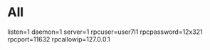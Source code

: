 # All
listen=1
daemon=1
server=1
rpcuser=user7l1
rpcpassword=12x321
rpcport=11632
rpcallowip=127.0.0.1
